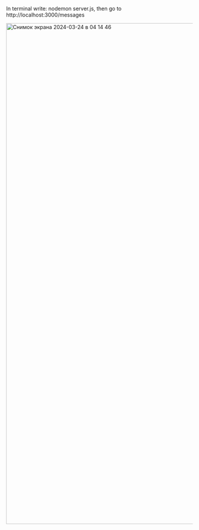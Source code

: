 In terminal write: nodemon server.js, then go to http://localhost:3000/messages

<img width="1352" alt="Снимок экрана 2024-03-24 в 04 14 46" src="https://github.com/akbotazhaksylyk/Chat/assets/138726392/6bc2b088-4f94-4db4-96b2-041fba1fc257">
